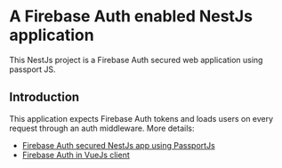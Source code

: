 # A Firebase Auth enabled NestJs application

This NestJs project is a Firebase Auth secured web application using passport JS.

## Introduction

This application expects Firebase Auth tokens and loads users on every request through an auth middleware.
More details:
* [Firebase Auth secured NestJs app using PassportJs](https://medium.com/nerd-for-tech/nestjs-firebase-auth-secured-nestjs-app-using-passport-60e654681cff)
* [Firebase Auth in VueJs client](https://medium.com/nerd-for-tech/vuejs-firebase-auth-in-vuejs-client-83c91a7cf4fd)